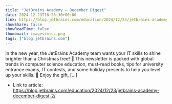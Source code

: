 ```yaml
---
title: "JetBrains Academy – December Digest"
date: 2024-12-23T18:26:30+00:00
link: https://blog.jetbrains.com/education/2024/12/23/jetbrains-academy-december-digest-2/
showShare: false
showReadTime: false
thumbnail: images/misc.png
tags: ["blog.jetbrains.com"]
---
```

In the new year, the JetBrains Academy team wants your IT skills to shine brighter than a Christmas tree! 🎄 This newsletter is packed with global trends in computer science education, must-read books, tips for university entrance exams, IT contests, and some holiday presents to help you level up your skills. 🎁 Enjoy the gift, […]

- Link to article: https://blog.jetbrains.com/education/2024/12/23/jetbrains-academy-december-digest-2/